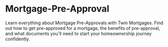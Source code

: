 # Mortgage-Pre-Approval
Learn everything about Mortgage Pre-Approvals with Twin Mortgages. Find out how to get pre-approved for a mortgage, the benefits of pre-approval, and what documents you'll need to start your homeownership journey confidently.
